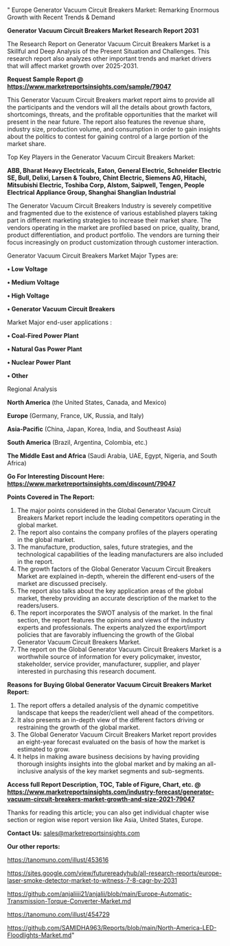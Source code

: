" Europe Generator Vacuum Circuit Breakers Market: Remarking Enormous Growth with Recent Trends & Demand

<strong>Generator Vacuum Circuit Breakers Market Research Report 2031</strong>

The Research Report on Generator Vacuum Circuit Breakers Market is a Skillful and Deep Analysis of the Present Situation and Challenges. This research report also analyzes other important trends and market drivers that will affect market growth over 2025-2031.

<strong>Request Sample Report @ <a href=https://www.marketreportsinsights.com/sample/79047>https://www.marketreportsinsights.com/sample/79047</a></strong>

This Generator Vacuum Circuit Breakers market report aims to provide all the participants and the vendors will all the details about growth factors, shortcomings, threats, and the profitable opportunities that the market will present in the near future. The report also features the revenue share, industry size, production volume, and consumption in order to gain insights about the politics to contest for gaining control of a large portion of the market share.

Top Key Players in the Generator Vacuum Circuit Breakers Market:

<strong>ABB, Bharat Heavy Electricals, Eaton, General Electric, Schneider Electric SE, Bull, Delixi, Larsen & Toubro, Chint Electric, Siemens AG, Hitachi, Mitsubishi Electric, Toshiba Corp, Alstom, Saipwell, Tengen, People Electrical Appliance Group, Shanghai Shanglian Industrial</strong>

The Generator Vacuum Circuit Breakers Industry is severely competitive and fragmented due to the existence of various established players taking part in different marketing strategies to increase their market share. The vendors operating in the market are profiled based on price, quality, brand, product differentiation, and product portfolio. The vendors are turning their focus increasingly on product customization through customer interaction.

Generator Vacuum Circuit Breakers Market Major Types are:

<strong>• Low Voltage

• Medium Voltage

• High Voltage

• Generator Vacuum Circuit Breakers</strong>

Market Major end-user applications :

<strong>• Coal-Fired Power Plant

• Natural Gas Power Plant

• Nuclear Power Plant

• Other</strong>

Regional Analysis

</u><strong><b>North America</b></strong> (the United States, Canada, and Mexico)

<strong><b>Europe </b></strong>(Germany, France, UK, Russia, and Italy)

<strong><b>Asia-Pacific</b></strong> (China, Japan, Korea, India, and Southeast Asia)

<strong><b>South America</b></strong> (Brazil, Argentina, Colombia, etc.)

<strong><b>The Middle East and Africa</b></strong> (Saudi Arabia, UAE, Egypt, Nigeria, and South Africa)

<strong>Go For Interesting Discount Here: <a href=https://www.marketreportsinsights.com/discount/79047>https://www.marketreportsinsights.com/discount/79047</a></strong>

<strong>Points Covered in The Report:</strong>
<ol>
  <li>The major points considered in the Global Generator Vacuum Circuit Breakers Market report include the leading competitors operating in the global market.</li>
  <li>The report also contains the company profiles of the players operating in the global market.</li>
  <li>The manufacture, production, sales, future strategies, and the technological capabilities of the leading manufacturers are also included in the report.</li>
  <li>The growth factors of the Global Generator Vacuum Circuit Breakers Market are explained in-depth, wherein the different end-users of the market are discussed precisely.</li>
  <li>The report also talks about the key application areas of the global market, thereby providing an accurate description of the market to the readers/users.</li>
  <li>The report incorporates the SWOT analysis of the market. In the final section, the report features the opinions and views of the industry experts and professionals. The experts analyzed the export/import policies that are favorably influencing the growth of the Global Generator Vacuum Circuit Breakers Market.</li>
  <li>The report on the Global Generator Vacuum Circuit Breakers Market is a worthwhile source of information for every policymaker, investor, stakeholder, service provider, manufacturer, supplier, and player interested in purchasing this research document.</li>
</ol>
<strong>Reasons for Buying Global Generator Vacuum Circuit Breakers Market Report:</strong>

<ol>
  <li>The report offers a detailed analysis of the dynamic competitive landscape that keeps the reader/client well ahead of the competitors.</li>
  <li>It also presents an in-depth view of the different factors driving or restraining the growth of the global market.</li>
  <li>The Global Generator Vacuum Circuit Breakers Market report provides an eight-year forecast evaluated on the basis of how the market is estimated to grow.</li>
  <li>It helps in making aware business decisions by having providing thorough insights insights into the global market and by making an all-inclusive analysis of the key market segments and sub-segments.</li>
</ol>
<strong>Access full Report Description, TOC, Table of Figure, Chart, etc. @ <a href=https://www.marketreportsinsights.com/industry-forecast/generator-vacuum-circuit-breakers-market-growth-and-size-2021-79047>https://www.marketreportsinsights.com/industry-forecast/generator-vacuum-circuit-breakers-market-growth-and-size-2021-79047</a></strong>


Thanks for reading this article; you can also get individual chapter wise section or region wise report version like Asia, United States, Europe.

<strong>Contact Us:</strong>
sales@marketreportsinsights.com

<strong>Our other reports:</strong>

<a href=https://tanomuno.com/illust/453616>https://tanomuno.com/illust/453616</a>

<a href=https://sites.google.com/view/futurereadyhub/all-research-reports/europe-laser-smoke-detector-market-to-witness-7-8-cagr-by-2031>https://sites.google.com/view/futurereadyhub/all-research-reports/europe-laser-smoke-detector-market-to-witness-7-8-cagr-by-2031</a>

<a href=https://github.com/anjaliiii21/anjalii/blob/main/Europe-Automatic-Transmission-Torque-Converter-Market.md>https://github.com/anjaliiii21/anjalii/blob/main/Europe-Automatic-Transmission-Torque-Converter-Market.md</a>

<a href=https://tanomuno.com/illust/454729>https://tanomuno.com/illust/454729</a>

<a href=https://github.com/SAMIDHA963/Reports/blob/main/North-America-LED-Floodlights-Market.md>https://github.com/SAMIDHA963/Reports/blob/main/North-America-LED-Floodlights-Market.md</a>"
